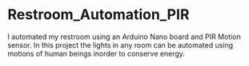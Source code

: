 # Restroom_Automation_PIR
I automated my restroom using an Arduino Nano board and PIR Motion sensor. In this project the lights in any room can be automated using motions of human beings inorder to conserve energy.
